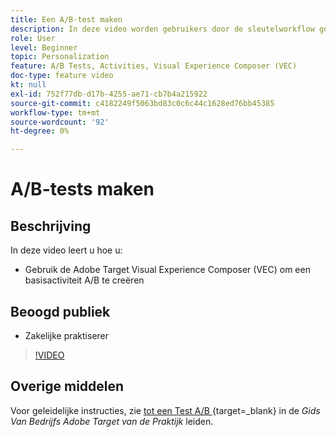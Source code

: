 ```yaml
---
title: Een A/B-test maken
description: In deze video worden gebruikers door de sleutelworkflow geleid voor het maken van A/B-activiteiten in Adobe Target. Bekijk deze video om te leren hoe te om een basisactiviteit A/B tot stand te brengen gebruikend Visual Experience Composer (VEC).
role: User
level: Beginner
topic: Personalization
feature: A/B Tests, Activities, Visual Experience Composer (VEC)
doc-type: feature video
kt: null
exl-id: 752f77db-d17b-4255-ae71-cb7b4a215922
source-git-commit: c4182249f5063bd83c0c6c44c1628ed76bb45385
workflow-type: tm+mt
source-wordcount: '92'
ht-degree: 0%

---
```


# A/B-tests maken

## Beschrijving

In deze video leert u hoe u:

* Gebruik de Adobe Target Visual Experience Composer (VEC) om een basisactiviteit A/B te creëren

## Beoogd publiek

* Zakelijke praktiserer

>[!VIDEO](https://video.tv.adobe.com/v/17391/?quality=12)

## Overige middelen

Voor geleidelijke instructies, zie [ tot een Test A/B ](https://experienceleague.adobe.com/docs/target/using/activities/abtest/create/test-create-ab.html) {target=_blank} in de *Gids Van Bedrijfs Adobe Target van de Praktijk* leiden.
